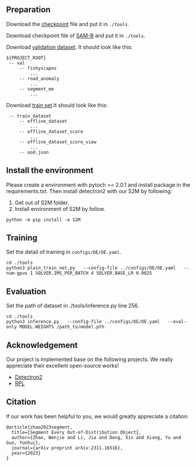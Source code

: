 ## Preparation
Download the [checkpoint](https://drive.google.com/file/d/1r0U2yQYHBcqjxs162h5RAaDwDyMpEQqw/view?usp=drive_link) file and put it in `./tools`.

Download checkpoint file of [SAM-B](https://dl.fbaipublicfiles.com/segment_anything/sam_vit_b_01ec64.pth) and put it in `./tools`.

Download [validation dataset](https://drive.google.com/file/d/1IbD_zl5MecMCEj6ozGh40FE5u-MaxPLh/view?usp=sharing). It should look like this:
```
${PROJECT_ROOT}
 -- val
     -- fishyscapes
         ...
     -- road_anomaly
         ...
     -- segment_me
         ...
```

Download [train set](https://drive.google.com/file/d/1k25FpVP4pG3ER3eXsR-go_iprZMEdEae/view?usp=sharing).It should look like this: 
```
 -- train_dataset
     -- offline_dataset
         ...
     -- offline_dataset_score
         ...
     -- offline_dataset_score_view
         ...
     -- ood.json
```


## Install the environment
Please create a environment with pytoch == 2.0.1 and install package in the requirements.txt. 
Then install detectron2 with our S2M by following:
1. Get out of S2M folder.
2. Install environment of S2M by follow.
```
python -m pip install -e S2M
```
## Training
Set the detail of training in `configs/OE/OE.yaml`.
```
cd ./tools
python3 plain_train_net.py   --config-file ../configs/OE/OE.yaml   --num-gpus 1 SOLVER.IMS_PER_BATCH 4 SOLVER.BASE_LR 0.0025
```
## Evaluation
Set the path of dataset in ./tools/inference.py line 256.
```
cd ./tools
python3 inference.py   --config-file ../configs/OE/OE.yaml   --eval-only MODEL.WEIGHTS /path_to/model.pth
```
## Acknowledgement
Our project is implemented base on the following projects. We really appreciate their excellent open-source works!
* [Detectron2](https://github.com/facebookresearch/detectron2)
* [RPL](https://github.com/yyliu01/RPL)

## Citation

If our work has been helpful to you, we would greatly appreciate a citation.
```
@article{zhao2023segment,
  title={Segment Every Out-of-Distribution Object},
  author={Zhao, Wenjie and Li, Jia and Dong, Xin and Xiang, Yu and Guo, Yunhui},
  journal={arXiv preprint arXiv:2311.16516},
  year={2023}
}
```
